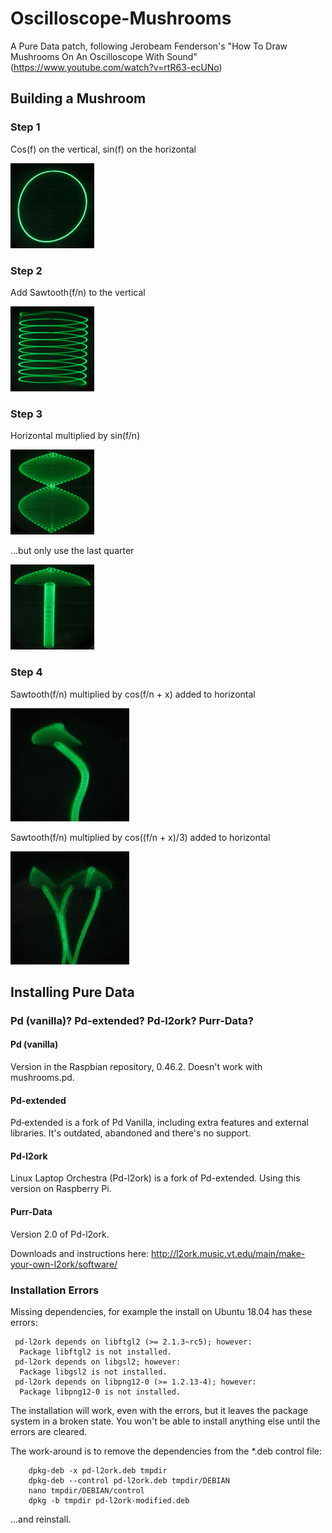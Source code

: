 # Oscilloscope-Mushrooms
A Pure Data patch, following Jerobeam Fenderson's "How To Draw Mushrooms On An Oscilloscope With Sound" (https://www.youtube.com/watch?v=rtR63-ecUNo)

## Building a Mushroom

### Step 1
Cos(f) on the vertical, sin(f) on the horizontal

![Step1](/Images/step1.png)

### Step 2
Add Sawtooth(f/n) to the vertical

![Step2](/Images/step2.png)

### Step 3
Horizontal multiplied by sin(f/n)

![Step3a](/Images/step3a.png)

...but only use the last quarter

![Step3b](/Images/step3b.png)

### Step 4
Sawtooth(f/n) multiplied by cos(f/n + x) added to horizontal

![Step4a](/Images/MVI_1803-90.gif)

Sawtooth(f/n) multiplied by cos((f/n + x)/3) added to horizontal

![Step4b](/Images/MVI_1804-90.gif)

## Installing Pure Data

### Pd (vanilla)? Pd-extended? Pd-l2ork? Purr-Data?

#### Pd (vanilla)
Version in the Raspbian repository, 0.46.2.  Doesn't work with mushrooms.pd.

#### Pd-extended
Pd‐extended is a fork of Pd Vanilla, including extra features and external libraries. It's outdated, abandoned and there's no support.

#### Pd-l2ork
Linux Laptop Orchestra (Pd-l2ork) is a fork of Pd-extended. Using this version on Raspberry Pi.

#### Purr-Data
Version 2.0 of Pd-l2ork.  


Downloads and instructions here: http://l2ork.music.vt.edu/main/make-your-own-l2ork/software/

### Installation Errors
Missing dependencies, for example the install on Ubuntu 18.04 has these errors:

```
 pd-l2ork depends on libftgl2 (>= 2.1.3~rc5); however:
  Package libftgl2 is not installed.
 pd-l2ork depends on libgsl2; however:
  Package libgsl2 is not installed.
 pd-l2ork depends on libpng12-0 (>= 1.2.13-4); however:
  Package libpng12-0 is not installed.
```

The installation will work, even with the errors, but it leaves the package system in a broken state.  You won't be able to install anything else until the errors are cleared.

The work-around is to remove the dependencies from the *.deb control file:

```
    dpkg-deb -x pd-l2ork.deb tmpdir
    dpkg-deb --control pd-l2ork.deb tmpdir/DEBIAN
    nano tmpdir/DEBIAN/control
    dpkg -b tmpdir pd-l2ork-modified.deb
```

...and reinstall.

